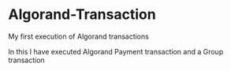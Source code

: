 # Algorand-Transaction
My first execution of Algorand transactions

In this I have executed Algorand Payment transaction and a Group transaction
